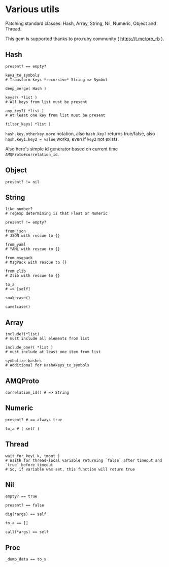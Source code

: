 # Various utils

Patching standard classes: Hash, Array, String, Nil, Numeric, Object and Thread.

This gem is supported thanks to pro.ruby community ( https://t.me/pro_rb ).

## Hash

    present? == empty?

    keys_to_symbols
    # Transform keys *recursive* String => Symbol

    deep_merge( Hash )

    keys?( *list )
    # All keys from list must be present

    any_key?( *list )
    # At least one key from list must be present

    filter_keys( *list )

`hash.key.otherkey.more` notation, also `hash.key?` returns true/false, also `hash.key1.key2 = value` works, even if `key2` not exists.

Also here's simple id generator based on current time `AMQProto#correlation_id`.

## Object

    present? != nil

## String

    like_number?
    # regexp determining is that Float or Numeric

    present? != empty?

    from_json
    # JSON with rescue to {}

    from_yaml
    # YAML with rescue to {}

    from_msgpack
    # MsgPack with rescue to {}

    from_zlib
    # Zlib with rescue to {}

    to_a
    # => [self]

    snakecase()

    camelcase()

## Array

    include?(*list)
    # must include all elements from list

    include_one?( *list )
    # must include at least one item from list

    symbolize_hashes
    # Additional for Hash#keys_to_symbols

## AMQProto

    correlation_id() # => String

## Numeric

    present? # == always true

    to_a # [ self ]

## Thread

    wait_for_key( k, tmout )
    # Waith for thread-local variable returning `false` after timeout and `true` before timeout
    # So, if variable was set, this function will return true

## Nil

    empty? == true

    present? == false

    dig(*args) == self

    to_a == []

    call(*args) == self

## Proc

    _dump_data == to_s
